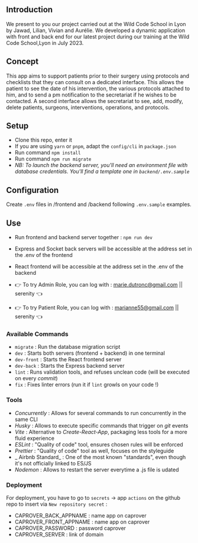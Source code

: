 ## Introduction

We present to you our project carried out at the Wild Code School in Lyon by Jawad, Lilian, Vivian and Aurélie. We developed a dynamic application with front and back end for our latest project during our training at the Wild Code School,Lyon in July 2023.

## Concept

This app aims to support patients prior to their surgery using protocols and checklists that they can consult on a dedicated interface. This allows the patient to see the date of his intervention, the various protocols attached to him, and to send a pm notification to the secretariat if he wishes to be contacted. A second interface allows the secretariat to see, add, modify, delete patients, surgeons, interventions, operations, and protocols.

## Setup

- Clone this repo, enter it
- If you are using `yarn` or `pnpm`, adapt the `config/cli` in `package.json`
- Run command `npm install`
- Run command `npm run migrate`
- _NB: To launch the backend server, you'll need an environment file with database credentials. You'll find a template one in `backend/.env.sample`_

## Configuration

Create `.env` files in /frontend and /backend following `.env.sample` examples.

## Use

- Run frontend and backend server together : `npm run dev`
- Express and Socket back servers will be accessible at the address set in the .env of the frontend
- React frontend will be accessible at the address set in the .env of the backend

- 👉 To try Admin Role, you can log with : marie.dutronc@gmail.com || serenity 👈
- 👉 To try Patient Role, you can log with : marianne55@gmail.com || serenity 👈

### Available Commands

- `migrate` : Run the database migration script
- `dev` : Starts both servers (frontend + backend) in one terminal
- `dev-front` : Starts the React frontend server
- `dev-back` : Starts the Express backend server
- `lint` : Runs validation tools, and refuses unclean code (will be executed on every _commit_)
- `fix` : Fixes linter errors (run it if `lint` growls on your code !)

### Tools

- _Concurrently_ : Allows for several commands to run concurrently in the same CLI
- _Husky_ : Allows to execute specific commands that trigger on _git_ events
- _Vite_ : Alternative to _Create-React-App_, packaging less tools for a more fluid experience
- _ESLint_ : "Quality of code" tool, ensures chosen rules will be enforced
- _Prettier_ : "Quality of code" tool as well, focuses on the styleguide
- _ Airbnb Standard_ : One of the most known "standards", even though it's not officially linked to ES/JS
- _Nodemon_ : Allows to restart the server everytime a .js file is udated

### Deployment

For deployment, you have to go to `secrets` → app `actions` on the github repo to insert via `New repository secret` :

- CAPROVER_BACK_APPNAME : name app on caprover
- CAPROVER_FRONT_APPNAME : name app on caprover
- CAPROVER_PASSWORD : password caprover
- CAPROVER_SERVER : link of domain
